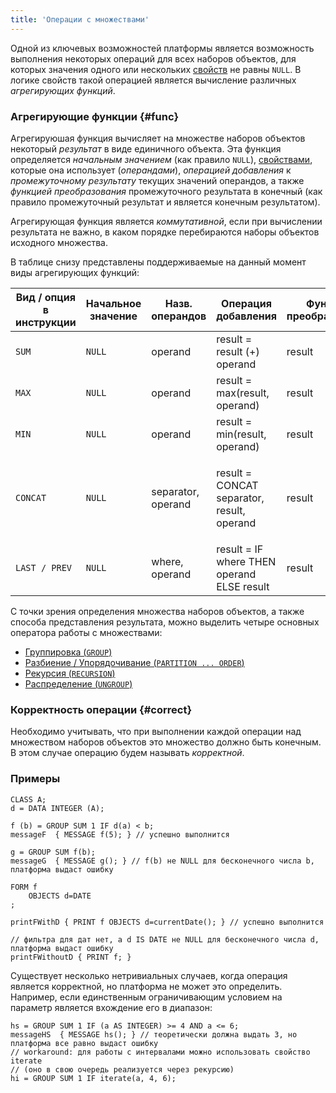 ```yaml
---
title: 'Операции с множествами'
---
```


Одной из ключевых возможностей платформы является возможность выполнения некоторых операций для всех наборов объектов, для которых значения одного или нескольких [свойств](Properties.md) не равны `NULL`. В логике свойств такой операцией является вычисление различных *агрегирующих функций*. 

### Агрегирующие функции {#func}

Агрегируюшая функция вычисляет на множестве наборов объектов некоторый *результат* в виде единичного объекта. Эта функция определяется *начальным значением* (как правило `NULL`), [свойствами](Properties.md), которые она использует (*операндами*), *операцией добавления* к *промежуточному результату* текущих значений операндов, а также *функцией преобразования* промежуточного результата в конечный (как правило промежуточный результат и является конечным результатом).

<a className="lsdoc-anchor" id="commutative"/>

Агрегирующая функция является *коммутативной*, если при вычислении результата не важно, в каком порядке перебираются наборы объектов исходного множества. 

В таблице снизу представлены поддерживаемые на данный момент виды агрегирующих функций:

|Вид / опция в инструкции|Начальное значение|Назв. операндов|Операция добавления|Функция преобразования|Коммутативность|Тип данных|
|------------------------|------------------|---------------|---|---|---|---|
|`SUM`                   |`NULL`            |operand        |result = result (+) operand|result|+|число|
|`MAX`                   |`NULL`            |operand        |result = max(result, operand)|result|+|любой сравнимый|
|`MIN`                   |`NULL`            |operand        |result = min(result, operand)|result|+|любой сравнимый|
|`CONCAT`                |`NULL`            |separator, operand|<p>result = CONCAT separator, result, operand</p>|result|-|строковый|
|`LAST / PREV`           |`NULL`            |where, operand |result = IF where THEN operand ELSE result|result|-|<p>любой</p>|

С точки зрения определения множества наборов объектов, а также способа представления результата, можно выделить четыре основных оператора работы с множествами:

-   [Группировка (`GROUP`)](Grouping_GROUP.md)
-   [Разбиение / Упорядочивание (`PARTITION ... ORDER`)](Partitioning_sorting_PARTITION_..._ORDER.md)
-   [Рекурсия (`RECURSION`)](Recursion_RECURSION.md)
-   [Распределение (`UNGROUP`)](Distribution_UNGROUP.md)

### Корректность операции {#correct}

Необходимо учитывать, что при выполнении каждой операции над множеством наборов объектов это множество должно быть конечным. В этом случае операцию будем называть *корректной*.

### Примеры

```lsf
CLASS A;
d = DATA INTEGER (A);

f (b) = GROUP SUM 1 IF d(a) < b;
messageF  { MESSAGE f(5); } // успешно выполнится

g = GROUP SUM f(b);
messageG  { MESSAGE g(); } // f(b) не NULL для бесконечного числа b, платформа выдаст ошибку

FORM f
    OBJECTS d=DATE
;

printFWithD { PRINT f OBJECTS d=currentDate(); } // успешно выполнится

// фильтра для дат нет, а d IS DATE не NULL для бесконечного числа d, платформа выдаст ошибку
printFWithoutD { PRINT f; } 
```


Существует несколько нетривиальных случаев, когда операция является корректной, но платформа не может это определить. Например, если единственным ограничивающим условием на параметр является вхождение его в диапазон:

```lsf
hs = GROUP SUM 1 IF (a AS INTEGER) >= 4 AND a <= 6;
messageHS  { MESSAGE hs(); } // теоретически должна выдать 3, но платформа все равно выдаст ошибку
// workaround: для работы с интервалами можно использовать свойство iterate
// (оно в свою очередь реализуется через рекурсию)
hi = GROUP SUM 1 IF iterate(a, 4, 6); 
```
